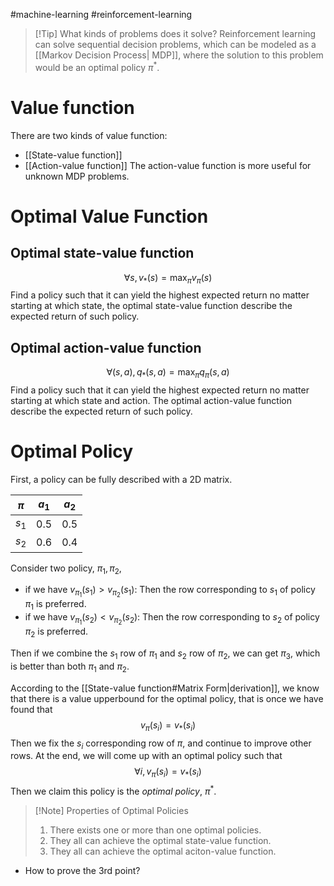 #machine-learning #reinforcement-learning 

>[!Tip] What kinds of problems does it solve?
>Reinforcement learning can solve sequential decision problems, which can be modeled as a [[Markov Decision Process| MDP]], where the solution to this problem would be an optimal policy $\pi^*$.


# Value function

There are two kinds of value function:
- [[State-value function]]
- [[Action-value function]]
The action-value function is more useful for unknown MDP problems. 

# Optimal Value Function

## Optimal state-value function
$$\forall s, v_*(s) = \max_\pi v_\pi(s)$$
Find a policy such that it can yield the highest expected return no matter starting at which state, the optimal state-value function describe the expected return of such policy.

## Optimal action-value function
$$\forall (s,a), q_*(s,a) = \max_\pi q_\pi(s,a)$$
Find a policy such that it can yield the highest expected return no matter starting at which state and action. The optimal action-value function describe the expected return of such policy.

# Optimal Policy

First, a policy can be fully described with a 2D matrix.

| $\pi$     | $a_1$    | $a_2$ |     
| ----- | -------- | ----- |
| $s_1$ | 0.5 | 0.5 |
| $s_2$ | 0.6| 0.4 |

Consider two policy, $\pi_1, \pi_2$, 
- if we have $v_{\pi_1}(s_1)>v_{\pi_2}(s_1)$:
	Then the row corresponding to $s_1$ of policy $\pi_1$ is preferred.
- if we have $v_{\pi_1}(s_2)<v_{\pi_2}(s_2)$:
	Then the row corresponding to $s_2$ of policy $\pi_2$ is preferred.

Then if we combine the $s_1$ row of $\pi_1$ and $s_2$ row of $\pi_2$, we can get $\pi_3$, which is better than both $\pi_1$ and $\pi_2$.

According to the [[State-value function#Matrix Form|derivation]], we know that there is a value upperbound for the optimal policy, that is once we have found that
$$v_\pi(s_i) = v_*(s_i)$$
Then we fix the $s_i$ corresponding row of $\pi$, and continue to improve other rows. At the end, we will come up with an optimal policy such that 
$$\forall i, v_\pi(s_i) = v_*(s_i)$$
Then we claim this policy is the *optimal policy*, $\pi^*$.

>[!Note] Properties of Optimal Policies
>1. There exists one or more than one optimal policies.
>2. They all can achieve the optimal state-value function.
>3. They all can achieve the optimal aciton-value function.
- How to prove the 3rd point?

